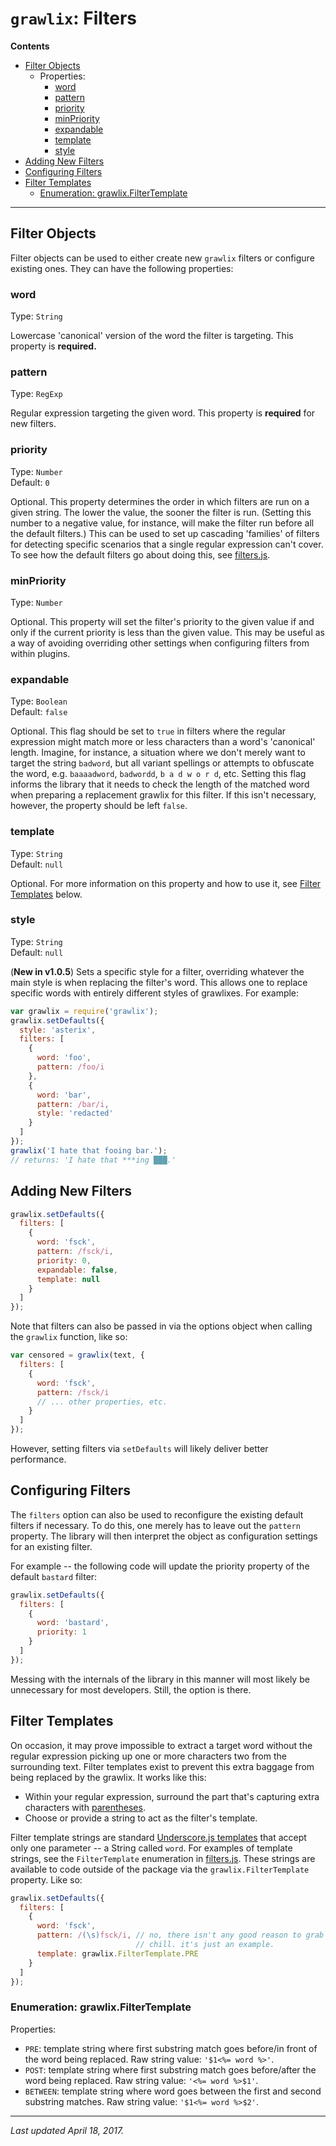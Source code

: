 # `grawlix`: Filters

__Contents__
- [Filter Objects](#filter-objects)
  + Properties:
    * [word](#word)
    * [pattern](#pattern)
    * [priority](#priority)
    * [minPriority](#minpriority)
    * [expandable](#expandable)
    * [template](#template)
    * [style](#style)
- [Adding New Filters](#adding-new-filters)
- [Configuring Filters](#configuring-filters)
- [Filter Templates](#filter-templates)
  + [Enumeration: grawlix.FilterTemplate](#enumeration-grawlixfiltertemplate)

***

## Filter Objects

Filter objects can be used to either create new `grawlix` filters or configure existing ones. They can have the following properties:

### word

Type: `String`

Lowercase 'canonical' version of the word the filter is targeting. This property is **required.**

### pattern

Type: `RegExp`

Regular expression targeting the given word. This property is **required** for new filters.

### priority

Type: `Number`<br>
Default: `0`

Optional. This property determines the order in which filters are run on a given string. The lower the value, the sooner the filter is run. (Setting this number to a negative value, for instance, will make the filter run before all the default filters.) This can be used to set up cascading 'families' of filters for detecting specific scenarios that a single regular expression can't cover. To see how the default filters go about doing this, see [filters.js](https://github.com/tinwatchman/grawlix/blob/master/filters.js#L226).

### minPriority

Type: `Number`

Optional. This property will set the filter's priority to the given value if and only if the current priority is less than the given value. This may be useful as a way of avoiding overriding other settings when configuring filters from within plugins.

### expandable

Type: `Boolean`<br>
Default: `false`

Optional. This flag should be set to `true` in filters where the regular expression might match more or less characters than a word's 'canonical' length. Imagine, for instance, a situation where we don't merely want to target the string `badword`, but all variant spellings or attempts to obfuscate the word, e.g. `baaaadword`, `badwordd`, `b a d w o r d`, etc. Setting this flag informs the library that it needs to check the length of the matched word when preparing a replacement grawlix for this filter. If this isn't necessary, however, the property should be left `false`.

### template

Type: `String`<br>
Default: `null`

Optional. For more information on this property and how to use it, see [Filter Templates](#filter-templates) below.

### style

Type: `String`<br>
Default: `null`

(**New in v1.0.5**) Sets a specific style for a filter, overriding whatever the main style is when replacing the filter's word. This allows one to replace specific words with entirely different styles of grawlixes. For example:

```javascript
var grawlix = require('grawlix');
grawlix.setDefaults({
  style: 'asterix',
  filters: [
    {
      word: 'foo',
      pattern: /foo/i
    },
    {
      word: 'bar',
      pattern: /bar/i,
      style: 'redacted'
    }
  ]
});
grawlix('I hate that fooing bar.');
// returns: 'I hate that ***ing ███.'
```

## Adding New Filters

```javascript
grawlix.setDefaults({
  filters: [
    {
      word: 'fsck',
      pattern: /fsck/i,
      priority: 0,
      expandable: false,
      template: null
    }
  ]
});
```

Note that filters can also be passed in via the options object when calling the `grawlix` function, like so:

```javascript
var censored = grawlix(text, {
  filters: [
    {
      word: 'fsck',
      pattern: /fsck/i
      // ... other properties, etc.
    }
  ]
});
```

However, setting filters via `setDefaults` will likely deliver better performance. 

## Configuring Filters

The `filters` option can also be used to reconfigure the existing default filters if necessary. To do this, one merely has to leave out the `pattern` property. The library will then interpret the object as configuration settings for an existing filter.

For example -- the following code will update the priority property of the default `bastard` filter:

```javascript
grawlix.setDefaults({
  filters: [
    {
      word: 'bastard',
      priority: 1 
    }
  ]
});
```

Messing with the internals of the library in this manner will most likely be unnecessary for most developers. Still, the option is there.

## Filter Templates

On occasion, it may prove impossible to extract a target word without the regular expression picking up one or more characters two from the surrounding text. Filter templates exist to prevent this extra baggage from being replaced by the grawlix. It works like this:

- Within your regular expression, surround the part that's capturing extra characters with [parentheses](https://developer.mozilla.org/en-US/docs/Web/JavaScript/Guide/Regular_Expressions#Using_parentheses).
- Choose or provide a string to act as the filter's template.

Filter template strings are standard [Underscore.js templates](http://underscorejs.org/#template) that accept only one parameter -- a String called `word`. For examples of template strings, see the `FilterTemplate` enumeration in [filters.js](https://github.com/tinwatchman/grawlix/blob/master/filters.js#L6). These strings are available to code outside of the package via the `grawlix.FilterTemplate` property. Like so:

```javascript
grawlix.setDefaults({
  filters: [
    {
      word: 'fsck',
      pattern: /(\s)fsck/i, // no, there isn't any good reason to grab whitespace here. 
                            // chill. it's just an example.
      template: grawlix.FilterTemplate.PRE
    }
  ]
});
```

### Enumeration: grawlix.FilterTemplate

Properties:

+ `PRE`: template string where first substring match goes before/in front of the word being replaced. Raw string value: `'$1<%= word %>'`.
+ `POST`: template string where first substring match goes before/after the word being replaced. Raw string value: `'<%= word %>$1'`.
+ `BETWEEN`: template string where word goes between the first and second substring matches. Raw string value: `'$1<%= word %>$2'`.

***

*Last updated April 18, 2017.*